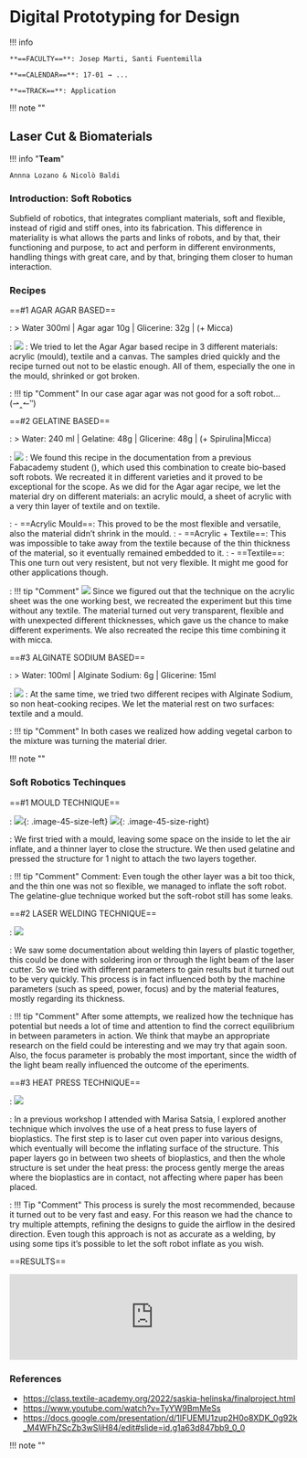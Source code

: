 # Digital Prototyping for Design 

!!! info 
    
    **==FACULTY==**: Josep Marti, Santi Fuentemilla    

    **==CALENDAR==**: 17-01 → ...

    **==TRACK==**: Application

<div style="clear:both;"></div>

!!! note ""


## **Laser Cut & Biomaterials**

!!! info "**Team**"

    Annna Lozano & Nicolò Baldi

### Introduction: Soft Robotics
Subfield of robotics, that integrates compliant materials, soft and flexible, instead of rigid and stiff ones, into its fabrication. This difference in materiality is what allows the parts and links of robots, and by that, their functioning and purpose, to act and perform in different environments, handling things with great care, and by that, bringing them closer to human interaction.

### **Recipes**

==#1 AGAR AGAR BASED==

: > Water 300ml | Agar agar 10g | Glicerine: 32g | (+ Micca) 

: ![](../images/DP01.JPG)
: We tried to let the Agar Agar based recipe in 3 different materials: acrylic (mould), textile and a canvas.
The samples dried quickly and the recipe turned out not to be elastic enough. 
All of them, especially the one in the mould, shrinked  or got broken.

: !!! tip "Comment"
        In our case agar agar was not good for a soft robot... 	(⇀‸↼‶)


==#2 GELATINE BASED==

:   > Water: 240 ml | Gelatine: 48g | Glicerine: 48g | (+ Spirulina|Micca)

: ![](../images/DP02.JPG)
: We found this recipe in the documentation from a previous Fabacademy student (), which used this combination to create bio-based soft robots. 
We recreated it in different varieties and it proved to be exceptional for the scope.
As we did for the Agar agar recipe, we let the material dry on different materials: an acrylic mould, a sheet of acrylic with a very thin layer of textile and on textile.

: - ==Acrylic Mould==: This proved to be the most flexible and versatile, also the material didn’t shrink in the mould.
: - ==Acrylic + Textile==: This was impossible to take away from the textile because of the thin thickness of the material, so it eventually remained embedded to it.
: - ==Textile==: This one turn out very resistent, but not very flexible. It might me good for other applications though.

: !!! tip "Comment"
        ![](../images/DP03.jpg)
        Since we figured out that the technique on the acrylic sheet was the one working best, we recreated the experiment but this time without any textile. 
        The material turned out very transparent, flexible and with unexpected different thicknesses, which gave us the chance to make different experiments. We also recreated the recipe this time combining it with micca.

==#3 ALGINATE SODIUM BASED==

: > Water: 100ml | Alginate Sodium: 6g | Glicerine: 15ml

: ![](../images/DP04.JPG)
: At the same time, we tried two different recipes with Alginate Sodium, so non heat-cooking recipes.
We let the material rest on two surfaces: textile and a mould.
    
: !!! tip "Comment"
         In both cases we realized how adding vegetal carbon to the mixture was turning the material drier.

!!! note ""

### **Soft Robotics Techinques**

==#1 MOULD TECHNIQUE==

: ![](../images/DP05.GIF){: .image-45-size-left} ![](../images/DP06.GIF){: .image-45-size-right} 
<div style="clear: both;"></div>

: We first tried with a mould, leaving some space on the inside to let the air inflate, and a thinner layer to close the structure. We then used gelatine and pressed the structure for 1 night to attach the two layers together.

: !!! tip "Comment"
        Comment: Even tough the other layer was a bit too thick, and the thin one was not so flexible, we managed to inflate the soft robot. The gelatine-glue technique worked but the soft-robot still has some leaks.

==#2 LASER WELDING TECHNIQUE==

: ![](../images/DP08.jpg)

: We saw some documentation about welding thin layers of plastic together, this could be done with soldering iron or through the light beam of the laser cutter. So we tried with different parameters to gain results but it turned out to be very quickly. This process is in fact influenced both by the machine parameters (such as speed, power, focus) and by the material features, mostly regarding its thickness. 

: !!! tip "Comment"
        After some attempts, we realized how the technique has potential but needs a lot of time and attention to find the correct equilibrium in between parameters in action. We think that maybe an appropriate research on the field could be interesting and we may try that again soon.
        Also, the focus parameter is probably the most important, since the width of the light beam really influenced the outcome of the eperiments.

==#3 HEAT PRESS TECHNIQUE==

: ![](../images/DP07.jpg)

: In a previous workshop I attended with Marisa Satsia, I explored another technique which involves the use of a heat press to fuse layers of bioplastics. The first step is to laser cut oven paper into various designs, which eventually will become the inflating surface of the structure. This paper layers go in between two sheets of bioplastics, and then the whole structure is set under the heat press: the process gently merge the areas where the bioplastics are in contact, not affecting where paper has been placed. 

: !!! Tip "Comment"
        This process is surely the most recommended, because it turned out to be very fast and easy. For this reason we had the chance to try multiple attempts, refining the designs to guide the airflow in the desired direction.
        Even tough this approach is not as accurate as a welding, by using some tips it’s possible to let the soft robot inflate as you wish.   

==RESULTS==
<iframe width="100%" height="auto" src="https://www.youtube.com/embed/4wOu6fuJIXA?si=cocf7pyHiCdkx5RN" title="YouTube video player" frameborder="0" allow="accelerometer; autoplay; clipboard-write; encrypted-media; gyroscope; picture-in-picture; web-share" allowfullscreen></iframe>

### **References**
- https://class.textile-academy.org/2022/saskia-helinska/finalproject.html
- https://www.youtube.com/watch?v=TyYW9BmMeSs
- https://docs.google.com/presentation/d/1IFUEMU1zup2H0o8XDK_0g92k_M4WFhZScZb3wSIjH84/edit#slide=id.g1a63d847bb9_0_0

!!! note ""
